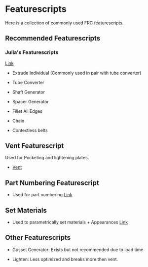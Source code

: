 # Featurescripts
Here is a collection of commonly used FRC featurescripts.
## Recommended Featurescripts
### Julia's Featurescripts 

[Link](https://cad.onshape.com/documents/95c00401c440b44ad8799ef5/w/1f1ebce01a3b8eb6fa102975/e/b92d638809ae48771ecc7ad8)

- Extrude Individual (Commonly used in pair with tube converter)

- Tube Converter

- Shaft Generator

- Spacer Generator

- Fillet All Edges

- Chain

- Contextless belts

## Vent Featurescript

Used for Pocketing and lightening plates. 

- [Vent](https://cad.onshape.com/documents/702f94d6e4ffb0c64f611f87/w/f6ac7d31494b1215bb9c8a61/e/4bf4eb130870ebdf0008c5a4)

## Part Numbering Featurescript

- Used for part numbering [Link](https://cad.onshape.com/documents/443e443bb2a37736743bf314/w/6539c7379d36307a6a2cc01d/e/ef4e1b0c40e1dbf2ee36d02e)

## Set Materials

- Used to parametrically set materials + Appearances [Link](https://cad.onshape.com/documents/96d32fd4fe5341563a402ecd/v/042060f84c30390d82d806f8/e/d7f04278e0325b6d4426ca34?jumpToIndex=2635&showReturnToWorkspaceLink=true)

## Other Featurescripts

- Gusset Generator: Exists but not recommended due to load time

- Lighten: Less optimized and breaks more then vent. 
